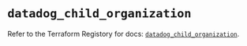 # `datadog_child_organization`

Refer to the Terraform Registory for docs: [`datadog_child_organization`](https://registry.terraform.io/providers/datadog/datadog/3.25.0/docs/resources/child_organization).
